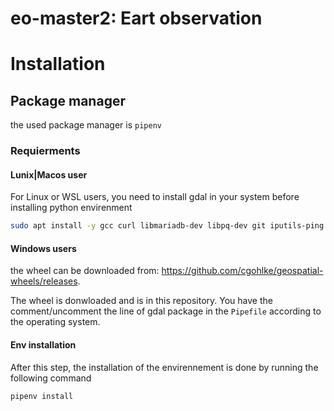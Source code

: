 # eo-master2: Eart observation

# Installation

## Package manager
the used package manager is `pipenv`

### Requierments

#### Lunix|Macos user
For Linux or WSL users, you need to install gdal in your system before installing python envirenment

```bash
sudo apt install -y gcc curl libmariadb-dev libpq-dev git iputils-ping python3-pip libmysqlclient-dev libgdal-dev=3.4.1
```
#### Windows users
the wheel can be downloaded from: https://github.com/cgohlke/geospatial-wheels/releases.

The wheel is donwloaded and is in this repository. 
You have the comment/uncomment the line of gdal package in the `Pipefile` according to the operating system.

#### Env installation
After this step, the installation of the envirennement is done by running the following command

```bash
pipenv install
```


